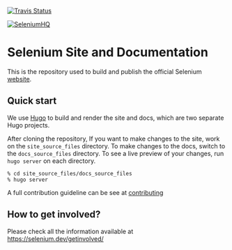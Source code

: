 [![Travis Status](https://travis-ci.com/SeleniumHQ/seleniumhq.github.io.svg?branch=gh-pages)](//travis-ci.com/SeleniumHQ/seleniumhq.github.io/builds)

[![SeleniumHQ](https://selenium.dev/images/selenium_logo_square_green.png)](https://selenium.dev)

# Selenium Site and Documentation

This is the repository used to build and publish the official Selenium [website](https://selenium.dev).

## Quick start

We use [Hugo](https://gohugo.io/) to build and render the site and docs,
which are two separate Hugo projects.

After cloning the repository, If you want to make changes to the
site, work on the `site_source_files` directory. To make changes to the docs,
switch to the `docs_source_files` directory. To see a live preview of your
changes, run `hugo server` on each directory.

```shell
% cd site_source_files/docs_source_files
% hugo server
```

A full contribution guideline can be see at [contributing](https://selenium.dev/documentation/en/contributing/)

## How to get involved?

Please check all the information available at https://selenium.dev/getinvolved/

